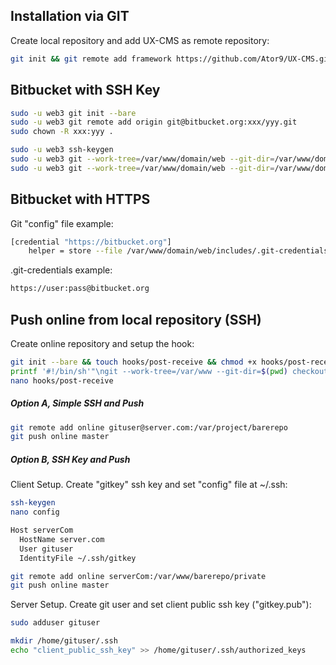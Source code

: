 ## Installation via GIT
Create local repository and add UX-CMS as remote repository:
```sh
git init && git remote add framework https://github.com/Ator9/UX-CMS.git && git pull framework master
```
## Bitbucket with SSH Key
```sh
sudo -u web3 git init --bare
sudo -u web3 git remote add origin git@bitbucket.org:xxx/yyy.git
sudo chown -R xxx:yyy .

sudo -u web3 ssh-keygen
sudo -u web3 git --work-tree=/var/www/domain/web --git-dir=/var/www/domain/private pull origin master
sudo -u web3 git --work-tree=/var/www/domain/web --git-dir=/var/www/domain/private checkout -f
```

## Bitbucket with HTTPS
Git "config" file example:
```sh
[credential "https://bitbucket.org"]
    helper = store --file /var/www/domain/web/includes/.git-credentials
```
.git-credentials example:
```sh
https://user:pass@bitbucket.org
```

## Push online from local repository (SSH)
Create online repository and setup the hook:
```sh
git init --bare && touch hooks/post-receive && chmod +x hooks/post-receive
printf '#!/bin/sh'"\ngit --work-tree=/var/www --git-dir=$(pwd) checkout -f" >> hooks/post-receive
nano hooks/post-receive
```
##### Option A, Simple SSH and Push
```sh
git remote add online gituser@server.com:/var/project/barerepo
git push online master
```
##### Option B, SSH Key and Push
Client Setup. Create "gitkey" ssh key and set "config" file at ~/.ssh:
```sh
ssh-keygen
nano config
```
```sh
Host serverCom
  HostName server.com
  User gituser
  IdentityFile ~/.ssh/gitkey
```
```sh
git remote add online serverCom:/var/www/barerepo/private
git push online master
```
Server Setup. Create git user and set client public ssh key ("gitkey.pub"):
```sh
sudo adduser gituser
```
```sh
mkdir /home/gituser/.ssh
echo "client_public_ssh_key" >> /home/gituser/.ssh/authorized_keys
```
